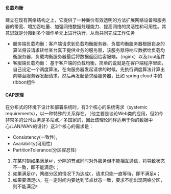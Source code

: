 #### 负载均衡

建立在现有网络结构之上，它提供了一种廉价有效透明的方法扩展网络设备和服务器的带宽、增加吞吐量、加强网络数据处理能力、提高网络的灵活性和可用性。其意思就是分摊到多个操作单元上进行执行，从而共同完成工作任务

- 服务端负载均衡：客户端请求到负载均衡服务器，负载均衡服务器根据自身的算法将该请求转给某台真正提供业务的服务器，该服务器将响应数据给负载均衡服务器，负载均衡服务器最后将数据返回给客服端。（nginx）以及zuul组件
- 客服端负载均衡： 基于客户端的负载均衡，简单的说就是在客户端程序里面，自己设定一个调度算法，在向服务器发起请求的时候，先执行调度算法计算出向哪台服务器发起请求，然后再发起请求给服务器，比如 spring cloud 中的ribbon组件

#### CAP定理

在分布式的环境下设计和部署系统时，有3个核心的系统需求（systemic requirements），以一种特殊的关系存在。（他主要是谈论Web类的应用，但如今非常多的公司业务是多站点／多国家的，因此该理论同样适用于你的数据中心/LAN/WAN的设计）这3个核心的需求是：
- Consistency(一致性)，
- Availability(可用性)
- PartitionTolerance(分区容忍性)

1. 在某时刻如果满足`AP`，分隔的节点同时对外服务但不能相互通信，将导致状态不一致，即不能满足`C`；
2. 如果满足`CP`，网络分区的情况下为达成`C`，请求只能一直等待，即不满足`A`；
3. 如果要满足`CA`，在一定时间内要达到节点状态一致，要求不能出现网络分区，则不能满足`P`
